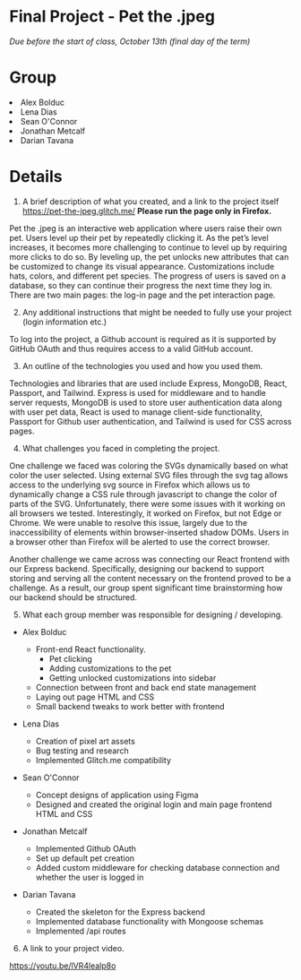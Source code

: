# Final Project - Pet the .jpeg
*Due before the start of class, October 13th (final day of the term)*

# Group
<li>Alex Bolduc
<li>Lena Dias
<li>Sean O'Connor
<li>Jonathan Metcalf
<li>Darian Tavana

# Details
1. A brief description of what you created, and a link to the project itself
https://pet-the-jpeg.glitch.me/
<b>Please run the page only in Firefox.</b>

Pet the .jpeg is an interactive web application where users raise their own pet. Users level up their pet by repeatedly clicking it. As the pet’s level increases, it becomes more challenging to continue to level up by requiring more clicks to do so. By leveling up, the pet unlocks new attributes that can be customized to change its visual appearance. Customizations include hats, colors, and different pet species. The progress of users is saved on a database, so they can continue their progress the next time they log in. There are two main pages: the log-in page and the pet interaction page.

2. Any additional instructions that might be needed to fully use your project (login information etc.)

To log into the project, a Github account is required as it is supported by GitHub OAuth and thus requires access to a valid GitHub account. 

3. An outline of the technologies you used and how you used them.

Technologies and libraries that are used include Express, MongoDB, React, Passport, and Tailwind. Express is used for middleware and to handle server requests, MongoDB is used to store user authentication data along with user pet data, React is used to manage client-side functionality, Passport for Github user authentication, and Tailwind is used for CSS across pages.

4. What challenges you faced in completing the project.

One challenge we faced was coloring the SVGs dynamically based on what color the user selected. Using external SVG files through the svg <use> tag allows access to the underlying svg source in Firefox which allows us to dynamically change a CSS rule through javascript to change the color of parts of the SVG. Unfortunately, there were some issues with it working on all browsers we tested. Interestingly, it worked on Firefox, but not Edge or Chrome. We were unable to resolve this issue, largely due to the inaccessibility of elements within browser-inserted shadow DOMs. Users in a browser other than Firefox will be alerted to use the correct browser.

Another challenge we came across was connecting our React frontend with our Express backend. Specifically, designing our backend to support storing and serving all the content necessary on the frontend proved to be a challenge. As a result, our group spent significant time brainstorming how our backend should be structured. 

5. What each group member was responsible for designing / developing.

- Alex Bolduc 
  - Front-end React functionality.
    - Pet clicking
    - Adding customizations to the pet
    - Getting unlocked customizations into sidebar
  - Connection between front and back end state management
  - Laying out page HTML and CSS
  - Small backend tweaks to work better with frontend

- Lena Dias 
  - Creation of pixel art assets
  - Bug testing and research
  - Implemented Glitch.me compatibility  

- Sean O'Connor 
  - Concept designs of application using Figma
  - Designed and created the original login and main page frontend HTML and CSS
  
- Jonathan Metcalf 
  - Implemented Github OAuth
  - Set up default pet creation
  - Added custom middleware for checking database connection and whether the user is logged in

- Darian Tavana 
  - Created the skeleton for the Express backend
  - Implemented database functionality with Mongoose schemas
  - Implemented /api routes 

6. A link to your project video.

https://youtu.be/lVR4lealp8o


